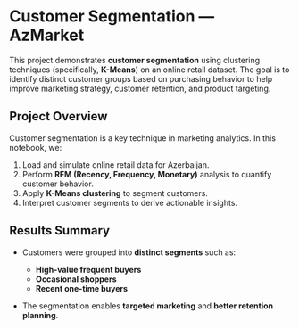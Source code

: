 # Customer Segmentation — AzMarket

This project demonstrates **customer segmentation** using clustering techniques (specifically, **K-Means**) on an online retail dataset.
The goal is to identify distinct customer groups based on purchasing behavior to help improve marketing strategy, customer retention, and product targeting.

## Project Overview

Customer segmentation is a key technique in marketing analytics.
In this notebook, we:

1. Load and simulate online retail data for Azerbaijan.
3. Perform **RFM (Recency, Frequency, Monetary)** analysis to quantify customer behavior.
4. Apply **K-Means clustering** to segment customers.
5. Interpret customer segments to derive actionable insights.

## Results Summary

* Customers were grouped into **distinct segments** such as:

  * **High-value frequent buyers**
  * **Occasional shoppers**
  * **Recent one-time buyers**
* The segmentation enables **targeted marketing** and **better retention planning**.


